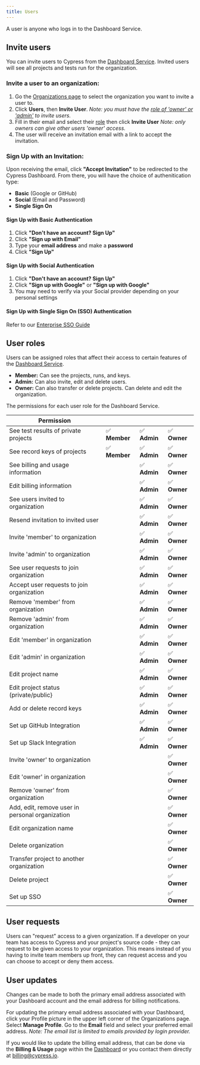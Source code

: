 ```yaml
---
title: Users
---
```


A user is anyone who logs in to the Dashboard Service.

## Invite users

You can invite users to Cypress from the
[Dashboard Service](https://on.cypress.io/dashboard). Invited users will see all
projects and tests run for the organization.

### Invite a user to an organization:

1. Go the [Organizations page](https://on.cypress.io/dashboard/organizations) to
   select the organization you want to invite a user to.
2. Click **Users**, then **Invite User**. _Note: you must have the
   [role of 'owner' or 'admin'](#User-roles) to invite users._
3. Fill in their email and select their [role](#User-roles) then click **Invite
   User** _Note: only owners can give other users 'owner' access._
4. The user will receive an invitation email with a link to accept the
   invitation.

<DocsImage src="/img/dashboard/invite-user-dialog.png" alt="Invite User dialog"/>

### Sign Up with an Invitation:

Upon receiving the email, click **"Accept Invitation"** to be redirected to the
Cypress Dashboard. From there, you will have the choice of authenitication type:

- **Basic** (Google or GitHub)
- **Social** (Email and Password)
- **Single Sign On**

#### **Sign Up with Basic Authentication**

1. Click **"Don't have an account? Sign Up"**
2. Click **"Sign up with Email"**
3. Type your **email address** and make a **password**
4. Click **"Sign Up"**

#### **Sign Up with Social Authentication**

1. Click **"Don't have an account? Sign Up"**
2. Click **"Sign up with Google"** or **"Sign up with Google"**
3. You may need to verify via your Social provider depending on your personal
   settings

#### **Sign Up with Single Sign On (SSO) Authentication**

Refer to our
[Enterprise SSO Guide](https://on.cypress.io/organizations#Slack-Integration)

## User roles

Users can be assigned roles that affect their access to certain features of the
[Dashboard Service](https://on.cypress.io/dashboard).

- **Member:** Can see the projects, runs, and keys.
- **Admin:** Can also invite, edit and delete users.
- **Owner:** Can also transfer or delete projects. Can delete and edit the
  organization.

The permissions for each user role for the Dashboard Service.

| Permission                                      |               |              |              |
| ----------------------------------------------- | ------------- | ------------ | ------------ |
| See test results of private projects            | ✅ **Member** | ✅ **Admin** | ✅ **Owner** |
| See record keys of projects                     | ✅ **Member** | ✅ **Admin** | ✅ **Owner** |
| See billing and usage information               |               | ✅ **Admin** | ✅ **Owner** |
| Edit billing information                        |               | ✅ **Admin** | ✅ **Owner** |
| See users invited to organization               |               | ✅ **Admin** | ✅ **Owner** |
| Resend invitation to invited user               |               | ✅ **Admin** | ✅ **Owner** |
| Invite 'member' to organization                 |               | ✅ **Admin** | ✅ **Owner** |
| Invite 'admin' to organization                  |               | ✅ **Admin** | ✅ **Owner** |
| See user requests to join organization          |               | ✅ **Admin** | ✅ **Owner** |
| Accept user requests to join organization       |               | ✅ **Admin** | ✅ **Owner** |
| Remove 'member' from organization               |               | ✅ **Admin** | ✅ **Owner** |
| Remove 'admin' from organization                |               | ✅ **Admin** | ✅ **Owner** |
| Edit 'member' in organization                   |               | ✅ **Admin** | ✅ **Owner** |
| Edit 'admin' in organization                    |               | ✅ **Admin** | ✅ **Owner** |
| Edit project name                               |               | ✅ **Admin** | ✅ **Owner** |
| Edit project status (private/public}            |               | ✅ **Admin** | ✅ **Owner** |
| Add or delete record keys                       |               | ✅ **Admin** | ✅ **Owner** |
| Set up GitHub Integration                       |               | ✅ **Admin** | ✅ **Owner** |
| Set up Slack Integration                        |               | ✅ **Admin** | ✅ **Owner** |
| Invite 'owner' to organization                  |               |              | ✅ **Owner** |
| Edit 'owner' in organization                    |               |              | ✅ **Owner** |
| Remove 'owner' from organization                |               |              | ✅ **Owner** |
| Add, edit, remove user in personal organization |               |              | ✅ **Owner** |
| Edit organization name                          |               |              | ✅ **Owner** |
| Delete organization                             |               |              | ✅ **Owner** |
| Transfer project to another organization        |               |              | ✅ **Owner** |
| Delete project                                  |               |              | ✅ **Owner** |
| Set up SSO                                      |               |              | ✅ **Owner** |

## User requests

Users can "request" access to a given organization. If a developer on your team
has access to Cypress and your project's source code - they can request to be
given access to your organization. This means instead of you having to invite
team members up front, they can request access and you can choose to accept or
deny them access.

<DocsImage
src="/img/dashboard/request-access-to-organization.png"
alt="Request access to project"
/>

## User updates

Changes can be made to both the primary email address associated with your
Dashboard account and the email address for billing notifications.

For updating the primary email address associated with your Dashboard, click
your Profile picture in the upper left corner of the Organizations page. Select
**Manage Profile**. Go to the **Email** field and select your preferred email
address. _Note: The email list is limited to emails provided by login provider._

If you would like to update the billing email address, that can be done via the
**Billing & Usage** page within the [Dashboard](https://on.cypress.io/dashboard)
or you contact them directly at [billing@cypress.io](mailto:billing@cypress.io).
